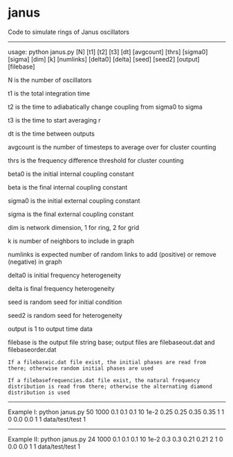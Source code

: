 # janus
Code to simulate rings of Janus oscillators
____
usage: python janus.py [N] [t1] [t2] [t3] [dt] [avgcount] [thrs] [sigma0] [sigma] [dim] [k] [numlinks] [delta0] [delta] [seed] [seed2] [output] [filebase]

  N is the number of oscillators

  t1 is the total integration time

  t2 is the time to adiabatically change coupling from sigma0 to sigma

  t3 is the time to start averaging r

  dt is the time between outputs

  avgcount is the number of timesteps to average over for cluster counting

  thrs is the frequency difference threshold for cluster counting

  beta0 is the initial internal coupling constant

  beta is the final internal coupling constant

  sigma0 is the initial external coupling constant

  sigma is the final external coupling constant

  dim is network dimension, 1 for ring, 2 for grid

  k is number of neighbors to include in graph 

  numlinks is expected number of random links to add (positive) or remove (negative) in graph 

  delta0 is initial frequency heterogeneity 

  delta is final frequency heterogeneity 

  seed is random seed for initial condition

  seed2 is random seed for heterogeneity

  output is 1 to output time data

  filebase is the output file string base; output files are filebaseout.dat and filebaseorder.dat

    If a filebaseic.dat file exist, the initial phases are read from there; otherwise random initial phases are used

    If a filebasefrequencies.dat file exist, the natural frequency distribution is read from there; otherwise the alternating diamond distribution is used
___
Example I: python janus.py 50 1000 0.1 0.1 0.1 10 1e-2 0.25 0.25 0.35 0.35 1 1 0 0.0 0.0 1 1 data/test/test 1
___
Example II: python janus.py 24 1000 0.1 0.1 0.1 10 1e-2 0.3 0.3 0.21 0.21 2 1 0 0.0 0.0 1 1 data/test/test 1
